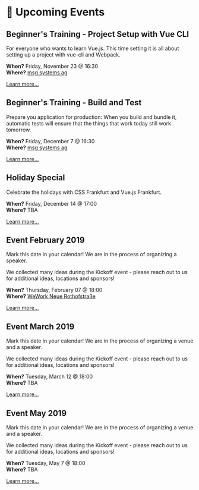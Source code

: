# :dancer: Upcoming Events

<!-- TODO: translate -->

## Beginner's Training - Project Setup with Vue CLI

For everyone who wants to learn Vue.js. This time setting it is all about setting up a project with vue-cli and Webpack.

**When?** Friday, November 23 @ 16:30</br>
**Where?** [msg systems ag](locations.md#msg-systems-ag)

[Learn more...](/events/learningvue.md)

## Beginner's Training - Build and Test

Prepare you application for production: When you build and bundle it, automatic tests will ensure that the things that work today still work tomorrow.

**When?** Friday, December 7 @ 16:30</br>
**Where?** [msg systems ag](locations.md#msg-systems-ag)

[Learn more...](/events/learningvue.md)

## Holiday Special

Celebrate the holidays with CSS Frankfurt and Vue.js Frankfurt.

**When?** Friday, December 14 @ 17:00</br>
**Where?** TBA

[Learn more...](https://www.meetup.com/vuejsfrankfurt/events/255141413/)

## Event February 2019

Mark this date in your calendar! We are in the process of organizing a speaker.

We collected many ideas during the Kickoff event - please reach out to us for additional ideas, locations and sponsors!

**When?** Thursday, February 07 @ 18:00</br>
**Where?** [WeWork Neue Rothofstraße](locations.md#wework-neue-rothofstrasse)

[Learn more...](https://www.meetup.com/vuejsfrankfurt/events/255459806/)

## Event March 2019

Mark this date in your calendar! We are in the process of organizing a venue and a speaker.

We collected many ideas during the Kickoff event - please reach out to us for additional ideas, locations and sponsors!

**When?** Tuesday, March 12 @ 18:00</br>
**Where?** TBA

[Learn more...](https://www.meetup.com/vuejsfrankfurt/events/255460169/)

## Event May 2019

Mark this date in your calendar! We are in the process of organizing a venue and a speaker.

We collected many ideas during the Kickoff event - please reach out to us for additional ideas, locations and sponsors!

**When?** Tuesday, May 7 @ 18:00</br>
**Where?** TBA

[Learn more...](https://www.meetup.com/vuejsfrankfurt/events/255460193/)
